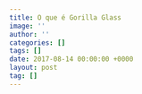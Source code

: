 ```yaml
---
title: O que é Gorilla Glass
image: ''
author: ''
categories: []
tags: []
date: 2017-08-14 00:00:00 +0000
layout: post
tag: []
---
```

